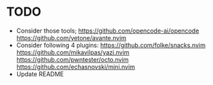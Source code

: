 # TODO

- Consider those tools;
  https://github.com/opencode-ai/opencode
  https://github.com/yetone/avante.nvim
- Consider following 4 plugins:
  https://github.com/folke/snacks.nvim
  https://github.com/mikavilpas/yazi.nvim
  https://github.com/pwntester/octo.nvim
  https://github.com/echasnovski/mini.nvim
- Update README
